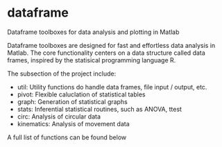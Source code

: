 # dataframe
Dataframe toolboxes for data analysis and plotting in Matlab 

Dataframe toolboxes are designed for fast and effortless data analysis in Matlab. 
The core functionality centers on a data structure called data frames, inspired by
the statisical programming language R. 

The subsection of the project include: 
- util:   Utility functions do handle data frames, file input / output, etc.  
- pivot:  Flexible caluclation of statistical tables 
- graph:  Generation of statistical graphs
- stats:  Inferential statistical routines, such as ANOVA, ttest 
- circ:   Analysis of circular data 
- kinematics: Analysis of movement data 

A full list of functions can be found below
<TO BE ADDED> 
